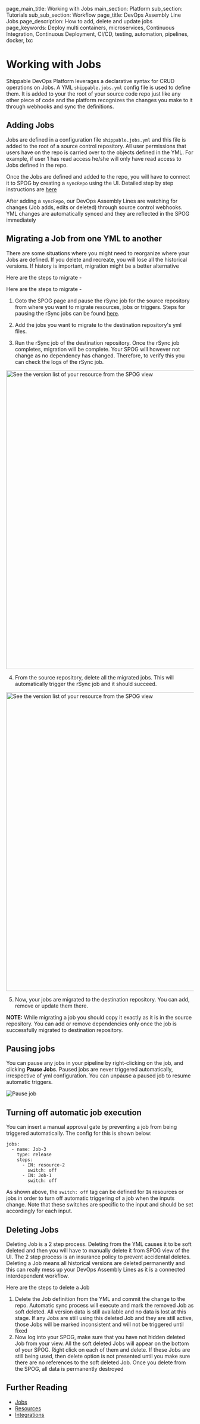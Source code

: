 page_main_title: Working with Jobs
main_section: Platform
sub_section: Tutorials
sub_sub_section: Workflow
page_title: DevOps Assembly Line Jobs
page_description: How to add, delete and update jobs
page_keywords: Deploy multi containers, microservices, Continuous Integration, Continuous Deployment, CI/CD, testing, automation, pipelines, docker, lxc


# Working with Jobs
Shippable DevOps Platform leverages a declarative syntax for CRUD operations on Jobs. A YML `shippable.jobs.yml` config file is used to define them. It is added to your the root of your source code repo just like any other piece of code and the platform recognizes the changes you make to it through webhooks and sync the definitions.

<a name="adding"></a>
## Adding Jobs
Jobs are defined in a configuration file `shippable.jobs.yml` and this file is added to the root of a source control repository. All user permissions that users have on the repo is carried over to the objects defined in the YML. For example, if user 1 has read access he/she will only have read access to Jobs defined in the repo.

Once the Jobs are defined and added to the repo, you will have to connect it to SPOG by creating a `syncRepo` using the UI. Detailed step by step instructions are [here ](/platform/workflow/resource/syncrepo)

After adding a `syncRepo`, our DevOps Assembly Lines are watching for changes (Job adds, edits or deleted) through source control webhooks. YML changes are automatically synced and they are reflected in the SPOG immediately

<a name="migrate"></a>
## Migrating a Job from one YML to another
There are some situations where you might need to reorganize where your Jobs are defined. If you delete and recreate, you will lose all the historical versions. If history is important, migration might be a better alternative

Here are the steps to migrate -

Here are the steps to migrate -

1. Goto the SPOG page and pause the rSync job for the source repository from where you want to migrate resources, jobs or triggers. Steps for pausing the rSync jobs can be found [here](/platform//tutorial/workflow/crud-job#pausing-jobs).

2. Add the jobs you want to migrate to the destination repository's yml files.

3. Run the rSync job of the destination repository. Once the rSync job completes, migration will be complete. Your SPOG will however not change as no dependency has changed. Therefore, to verify this you can check the logs of the rSync job.
<img src="/images/pipelines/migrationConsoleLog.png" alt="See the version list of your resource from the SPOG view" style="width:800px;vertical-align: middle;display: block;margin-left: auto;margin-right: auto;"/>

4. From the source repository, delete all the migrated jobs. This will automatically trigger the rSync job and it should succeed.
<img src="/images/pipelines/resumeJob.png" alt="See the version list of your resource from the SPOG view" style="width:800px;vertical-align: middle;display: block;margin-left: auto;margin-right: auto;"/>

5. Now, your jobs are migrated to the destination repository. You can add, remove or update them there.

**NOTE:** While migrating a job you should copy it exactly as it is in the source repository. You can add or remove dependencies only once the job is successfully migrated to destination repository.


<a name="pause"></a>
## Pausing jobs

You can pause any jobs in your pipeline by right-clicking on the job, and clicking **Pause Jobs**. Paused jobs are never triggered automatically, irrespective of yml configuration. You can unpause a paused job to resume automatic triggers.

<img src="/images/pipelines/pause-job.png" alt="Pause job" style="vertical-align: middle;display: block;margin-left: auto;margin-right: auto;"/>

<a name="switch-off"></a>
## Turning off automatic job execution

You can insert a manual approval gate by preventing a job from being triggered automatically. The config for this is shown below:

```
jobs:
  - name: Job-3
    type: release
    steps:
      - IN: resource-2
        switch: off
      - IN: Job-1
        switch: off
```

As shown above, the `switch: off` tag can be defined for `IN` resources or jobs in order to turn off automatic triggering of a job when the inputs change. Note that these switches are specific to the input and should be set accordingly for each input.

<a name="delete"></a>
## Deleting Jobs
Deleting Job is a 2 step process. Deleting from the YML causes it to be soft deleted and then you will have to manually delete it from SPOG view of the UI. The 2 step process is an insurance policy to prevent accidental deletes. Deleting a Job means all historical versions are deleted permanently and this can really mess up your DevOps Assembly Lines as it is a connected interdependent workflow.

Here are the steps to delete a Job

1. Delete the Job definition from the YML and commit the change to the repo. Automatic sync process will execute and mark the removed Job as soft deleted. All version data is still available and no data is lost at this stage. If any Jobs are still using this deleted Job and they are still active, those Jobs will be marked inconsistent and will not be triggered until fixed
1. Now log into your SPOG, make sure that you have not hidden deleted Job from your view. All the soft deleted Jobs will appear on the bottom of your SPOG. Right click on each of them and delete. If these Jobs are still being used, then delete option is not presented until you make sure there are no references to the soft deleted Job. Once you delete from the SPOG, all data is permanently destroyed

## Further Reading
* [Jobs](/platform/workflow/job/overview)
* [Resources](/platform/workflow/resource/overview)
* [Integrations](/platform/workflow/integration/overview)
